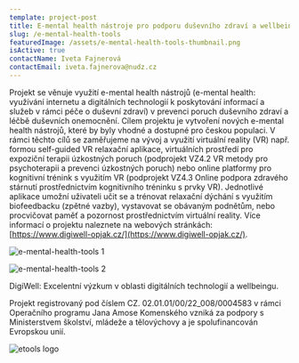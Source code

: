 ```yaml
---
template: project-post
title: E-mental health nástroje pro podporu duševního zdraví a wellbeingu
slug: /e-mental-health-tools
featuredImage: /assets/e-mental-health-tools-thumbnail.png
isActive: true
contactName: Iveta Fajnerová
contactEmail: iveta.fajnerova@nudz.cz
---
```


Projekt se věnuje využití e-mental health nástrojů (e-mental health: využívání internetu a digitálních technologií k poskytování informací a služeb v rámci péče o duševní zdraví) v prevenci poruch duševního zdraví a léčbě duševních onemocnění. Cílem projektu je vytvoření nových e-mental health nástrojů, které by byly vhodné a dostupné pro českou populaci. V rámci těchto cílů se zaměřujeme na vývoj a využití virtuální reality (VR) např. formou self-guided VR relaxační aplikace, virtuálních prostředí pro expoziční terapii úzkostných poruch (podprojekt VZ4.2 VR metody pro psychoterapii a prevenci úzkostných poruch) nebo online platformy pro kognitivní trénink s využitím VR (podprojekt VZ4.3 Online podpora zdravého stárnutí prostřednictvím kognitivního tréninku s prvky VR). Jednotlivé aplikace umožní uživateli učit se a trénovat relaxační dýchání s využitím biofeedbacku (zpětné vazby), vystavovat se obávaným podnětům, nebo procvičovat paměť a pozornost prostřednictvím virtuální reality. Více informací o projektu naleznete na webových stránkách: [https://www.digiwell-opjak.cz/](https://www.digiwell-opjak.cz/).

![e-mental-health-tools 1](/e-mental-health-tools-01.png)

![e-mental-health-tools 2](/e-mental-health-tools-02.png)

DigiWell: Excelentní výzkum v oblasti digitálních technologií a wellbeingu.

Projekt registrovaný pod číslem CZ. 02.01.01/00/22_008/0004583 v rámci Operačního programu Jana Amose Komenského vzniká za podpory s Ministerstvem školství, mládeže a tělovýchovy a je spolufinancován Evropskou unií.

![etools logo](/e-tools-sponsors.jpg)